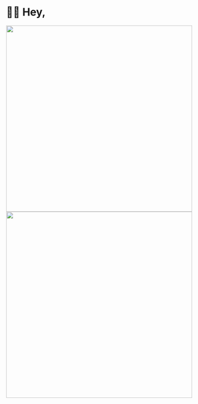 # 👋🏻 Hey,
<img align="center" src="https://github-readme-stats.vercel.app/api?username=agentnova&theme=dark&hide=issues,prs&show_icons=true&count_private=true&include_all_commits=true" width="500">
<img align="center" src="https://github-readme-stats.vercel.app/api/top-langs/?username=agentnova&layout=compact" width="500">

